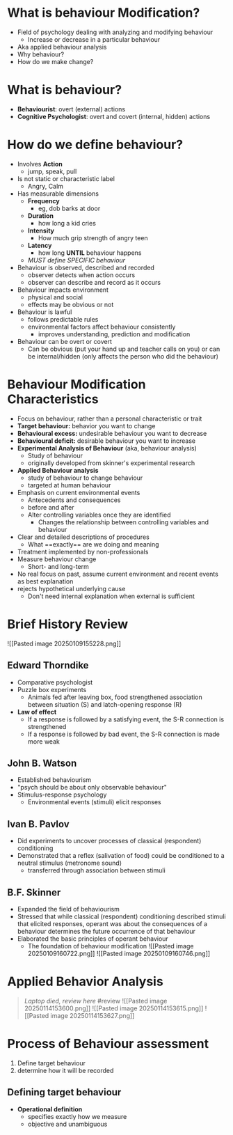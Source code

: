 # What is behaviour Modification?
- Field of psychology dealing with analyzing and modifying behaviour
	- Increase or decrease in a particular behaviour
- Aka applied behaviour analysis
- Why behaviour?
- How do we make change?
# What is behaviour?
- **Behaviourist**: overt (external) actions
- **Cognitive Psychologist**: overt and covert (internal, hidden) actions
# How do we define behaviour?
- Involves **Action**
	- jump, speak, pull
- Is not static or characteristic label
	- Angry, Calm
- Has measurable dimensions
	- **Frequency**
		- eg, dob barks at door
	- **Duration**
		- how long a kid cries
	- **Intensity**
		- How much grip strength of angry teen
	- **Latency**
		- how long **UNTIL** behaviour happens
	- *MUST define SPECIFIC behaviour*
- Behaviour is observed, described and recorded
	- observer detects when action occurs
	- observer can describe and record as it occurs
- Behaviour impacts environment
	- physical and social
	- effects may be obvious or not
- Behaviour is lawful
	- follows predictable rules
	- environmental factors affect behaviour consistently
		- improves understanding, prediction and modification
- Behaviour can be overt or covert
	- Can be obvious (put your hand up and teacher calls on you) or can be internal/hidden (only affects the person who did the behaviour)
# Behaviour Modification Characteristics
- Focus on behaviour, rather than a personal characteristic or trait  
- **Target behaviour:** behavior you want to change  
- **Behavioural excess:** undesirable behaviour you want to decrease  
- **Behavioural deficit:** desirable behaviour you want to increase
- **Experimental Analysis of Behaviour** (aka, behaviour analysis)
	- Study of behaviour
	- originally developed from skinner's experimental research
- **Applied Behaviour analysis**
	- study of behaviour to change behaviour
	- targeted at human behaviour
- Emphasis on current environmental events
	- Antecedents and consequences
	- before and after
	- Alter controlling variables once they are identified
		- Changes the relationship between controlling variables and behaviour
- Clear and detailed descriptions of procedures
	- What ==exactly== are we doing and meaning
- Treatment implemented by non-professionals
- Measure behaviour change
	- Short- and long-term
- No real focus on past, assume current environment and recent events as best explanation
- rejects hypothetical underlying cause
	- Don't need internal explanation when external is sufficient
# Brief History Review
![[Pasted image 20250109155228.png]]
## Edward Thorndike
- Comparative psychologist
- Puzzle box experiments
	- Animals fed after leaving box, food strengthened association between situation (S) and latch-opening response (R)
- **Law of effect**
	- If a response is followed by a satisfying event, the S-R connection is strengthened
	- If a response is followed by bad event, the S-R connection is made more weak
## John B. Watson
- Established behaviourism
- "psych should be about only observable behaviour"
- Stimulus-response psychology  
	- Environmental events (stimuli) elicit responses
## Ivan B. Pavlov
- Did experiments to uncover processes of classical (respondent) conditioning
- Demonstrated that a reflex (salivation of food) could be conditioned to a neutral stimulus (metronome sound)
	- transferred through association between stimuli
## B.F. Skinner
- Expanded the field of behaviourism
- Stressed that while classical (respondent) conditioning described stimuli that elicited responses, operant was about the consequences of a behaviour determines the future occurrence of that behaviour
- Elaborated the basic principles of operant behaviour
	- The foundation of behaviour modification
![[Pasted image 20250109160722.png]]
![[Pasted image 20250109160746.png]]
# Applied Behavior Analysis
> *Laptop died, review here* #review
![[Pasted image 20250114153600.png]]
![[Pasted image 20250114153615.png]]
![[Pasted image 20250114153627.png]]

# Process of Behaviour assessment
1. Define target behaviour
2. determine how it will be recorded
## Defining target behaviour
- **Operational definition**
	- specifies exactly how we measure
	- objective and unambiguous